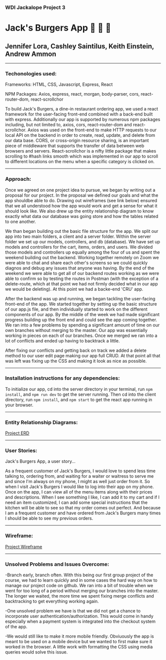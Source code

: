 ### WDI Jackalope Project 3

# Jack's Burgers App :hamburger: :fries: :beer:

## Jennifer Lora, Cashley Saintilus, Keith Einstein, Andrew Ammon

------------------------------------------------------------------------
### Techonologies used:

Frameworks: HTML, CSS, Javascript, Express, React

NPM Packages: Axios, express, react, morgan, body-parser, cors, react-router-dom, react-scrollchor

To build Jack's Burgers, a dine-in restaurant ordering app, we used a react framework for the user-facing front-end combined with a back-end built with express.  Additionally our app is supported by numerous npm packages including, but not limited to, axios, cors, react-router-dom and react-scrollchor.  Axios was used on the front-end to make HTTP requests to our local API on the backend in order to create, read, update, and delete from our data base. CORS, or cross-origin resource sharing, is an important piece of middleware that supports the transfer of data between web browsers and servers.  React-scrollchor is a nifty little package that makes scrolling to #hash links smooth which was implemented in our app to scroll to different locations on the menu when a specific category is clicked on. 

------------------------------------------------------------------------
### Approach:

Once we agreed on one project idea to pursue, we began by writing out a proposal for our project. In the proposal we defined our goals and what the app shouldbe able to do. Drawing out wireframes (see link below) ensured that we all understood how the app would work and get a sense for what it should look like.  We also drew up the entity relationship diagram to know exactly what data our database was going store and how the tables related to one another.

We than began building out the basic file structure for the app. We split our app into two main folders, a client and a server folder.  Within the server folder we set up our models, controllers, and db (database).  We have set up models and controllers for the cart, items, orders, and users.  We divided those models and controllers up equally among the four of us and spent the weekend building out the backend.  Working together remotely on Zoom we were able to chat and share each other's screens so we could quickly diagnos and debug any issues that anyone was having. By the end of the weekend we were able to get all of our backend routes working as we were able to confirm so by testing the routes in Postman (with the exception of a delete-route, which at that point we had not firmly decided what in our app we would be deleting). At this point we had a backe-end 'CRU' app.

After the backend was up and running, we began tackling the user-facing front-end of the app.  We started together by setting up the basic structure of our app.js file, and then individually started to work on the different components of our app.  By the middle of the week we had made significant progress building up the front end and could see the app coming together.  We ran into a few problems by spending a significant amount of time on our own branches without merging to the master.  Our app was essentially working in pieces on each of our branches.  Once we merged we ran into a lot of conflicts and ended up having to backtrack a little. 

After fixing our conflicts and getting back on track we added a delete method to our user edit page making our app full CRUD.  At that point all that was left was fixing up the CSS and making it look as nice as possible.  


------------------------------------------------------------------------
### Installation instructions for any dependencies:

To initialize our app, cd into the server directory in your terminal, run `npm install`, and `npm run dev` to get the server running.  Then cd into the client directory, run `npm install`, and `npm start` to get the react app running in your browser.

------------------------------------------------------------------------
### Entity Relationship Diagrams:

[Project ERD](./jacks-app/client/src/Images/ERD.png)

------------------------------------------------------------------------
### User Stories:

Jack's Burgers App, a user story...

As a frequent customer of Jack's Burgers, I would love to spend less time talking to, ordering from, and waiting for a waiter or waitress to serve me and since I'm always on my phone, I might as well just order from it. 
So when I visit Jack's Burgers I would like to log into their app on my phone.
Once on the app, I can view all of the menu items along with their prices and descriptions.
When I see something I like, I can add it to my cart and if I need an item customized, I can add some special instructions that the kitchen will be able to see so that my order comes out perfect.
And because I am a frequent customer and have ordered from Jack's Burgers many times I should be able to see my previous orders.

------------------------------------------------------------------------
### Wireframe:

[Project Wireframe](./jacks-app/client/src/Images/Artboard.png)

------------------------------------------------------------------------
### Unsolved Problems and Issues Overcome:

-Branch early, branch often.  With this being our first group project of the course, we had to learn quickly and in some cases the hard way on how to manage our project code on github.  We ran into a bit of trouble when we went for too long of a period without merging our branches into the master.  The longer we waited, the more time we spent fixing merge conflicts and backtracking to get everything working again. 

-One unsolved problem we have is that we did not get a chance to incorporate user authentication/authorization.  This would come in handy especially when a payment system is integrated into the checkout system of the app. 

-We would still like to make it more mobile friendly. Obviuously the app is meant to be used on a mobile device but we wanted to first make sure it worked in the browser.  A little work with formatting the CSS using media queries would solve this issue.

